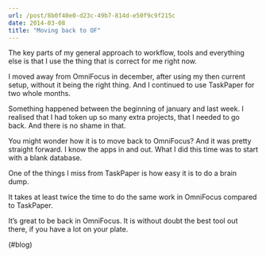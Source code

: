```yaml
---
url: /post/8b0f40e0-d23c-49b7-814d-e50f9c9f215c
date: 2014-03-08
title: "Moving back to OF"
---
```


The key parts of my general approach to workflow, tools and everything else is that I use the thing that is correct for me right now.



I moved away from OmniFocus in december, after using my then current setup, without it being the right thing. And I continued to use TaskPaper for two whole months.



Something happened between the beginning of january and last week. I realised that I had token up so many extra projects, that I needed to go back. And there is no shame in that.



You might wonder how it is to move back to OmniFocus? And it was pretty straight forward. I know the apps in and out. What I did this time was to start with a blank database.



One of the things I miss from TaskPaper is how easy it is to do a brain dump.



It takes at least twice the time to do the same work in OmniFocus compared to TaskPaper.



It&#8217;s great to be back in OmniFocus. It is without doubt the best tool out there, if you have a lot on your plate.



(#blog)